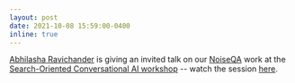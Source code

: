 ```yaml
---
layout: post
date: 2021-10-08 15:59:00-0400
inline: true
---
```


[Abhilasha Ravichander](https://www.cs.cmu.edu/~aravicha/) is giving an invited talk on our [NoiseQA](https://noiseqa.github.io/) work at the [Search-Oriented Conversational AI
workshop](https://scai.info/) -- watch the session [here](https://www.youtube.com/watch?v=NaKYNjEARi8&list=PLo1zgVC8zqnwjHnRM06MPjFwO20T9cjbj&index=2).